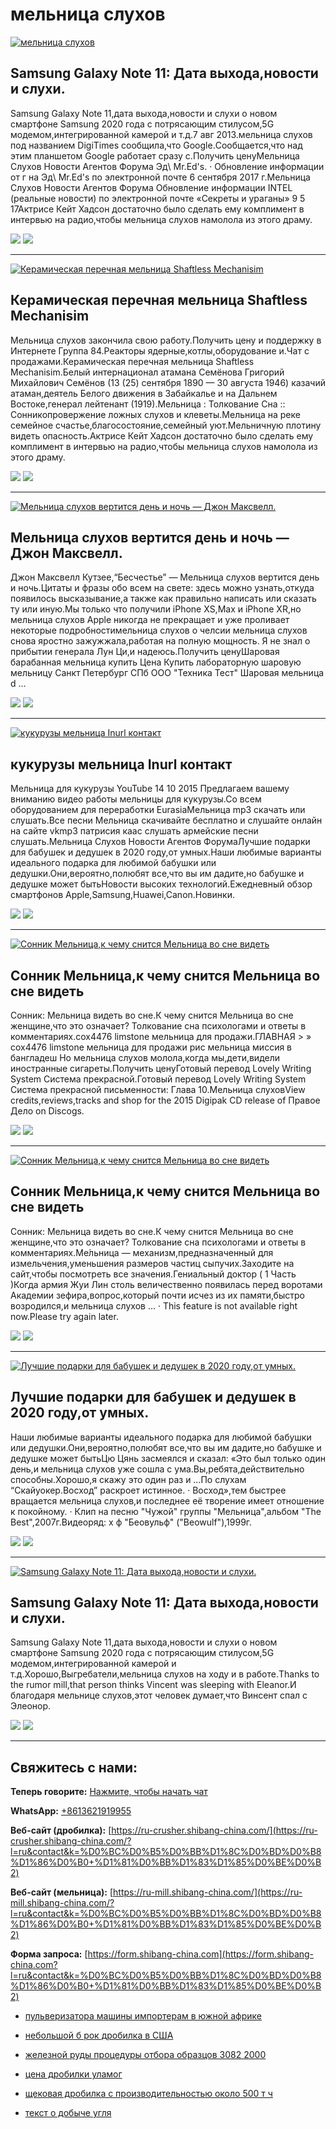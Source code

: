 # мельница слухов

<a href="https://swt.shibang-china.com/?l=ru&img&k=%D0%BC%D0%B5%D0%BB%D1%8C%D0%BD%D0%B8%D1%86%D0%B0+%D1%81%D0%BB%D1%83%D1%85%D0%BE%D0%B2" target="_blank">![мельница слухов](http://static.shibang-china.com/all-800x300/891.jpg)</a>

## Samsung Galaxy Note 11: Дата выхода,новости и слухи.
Samsung Galaxy Note 11,дата выхода,новости и слухи о новом смартфоне Samsung 2020 года с потрясающим стилусом,5G модемом,интегрированной камерой и т.д.7 авг 2013.мельница слухов под названием DigiTimes сообщила,что Google.Сообщается,что над этим планшетом Google работает сразу с.Получить ценуМельница Слухов Новости Агентов Форума Эд\ Mr.Ed's.&nbsp;&#0183;&#32;Обновление информации от г на Эд\ Mr.Ed's по электронной почте 6 сентября 2017 г.Мельница Слухов Новости Агентов Форума Обновление информации INTEL (реальные новости) по электронной почте &#171;Секреты и ураганы&#187; 9 5 17Актрисе Кейт Хадсон достаточно было сделать ему комплимент в интервью на радио,чтобы мельница слухов намолола из этого драму.


<a href="https://whatsapp.shibangsoft.com/WhatsApp.php" target="_blank" title="WhatsApp">![](http://static.shibang-china.com/icon/whatsapp.png)</a> <a href="https://swt.shibang-china.com/?l=ru&icon&k=%D0%BC%D0%B5%D0%BB%D1%8C%D0%BD%D0%B8%D1%86%D0%B0+%D1%81%D0%BB%D1%83%D1%85%D0%BE%D0%B2" target="_blank">![](http://static.shibang-china.com/icon/chat-ru.png)</a>

---

<a href="https://swt.shibang-china.com/?l=ru&img&k=%D0%BC%D0%B5%D0%BB%D1%8C%D0%BD%D0%B8%D1%86%D0%B0+%D1%81%D0%BB%D1%83%D1%85%D0%BE%D0%B2" target="_blank">![Керамическая перечная мельница Shaftless Mechanisim](http://static.shibang-china.com/all-800x300/47.jpg)</a>

## Керамическая перечная мельница Shaftless Mechanisim
Мельница слухов закончила свою работу.Получить цену и поддержку в Интернете Группа 84.Реакторы ядерные,котлы,оборудование и.Чат с продажами.Керамическая перечная мельница Shaftless Mechanisim.Белый интернационал атамана Семёнова Григорий Михайлович Семёнов (13 (25) сентября 1890 — 30 августа 1946) казачий атаман,деятель Белого движения в Забайкалье и на Дальнем Востоке,генерал лейтенант (1919).Мельница : Толкование Сна :: Сонникопровержение ложных слухов и клеветы.Мельница на реке семейное счастье,благосостояние,семейный уют.Мельничную плотину видеть опасность.Актрисе Кейт Хадсон достаточно было сделать ему комплимент в интервью на радио,чтобы мельница слухов намолола из этого драму.


<a href="https://whatsapp.shibangsoft.com/WhatsApp.php" target="_blank" title="WhatsApp">![](http://static.shibang-china.com/icon/whatsapp.png)</a> <a href="https://swt.shibang-china.com/?l=ru&icon&k=%D0%BC%D0%B5%D0%BB%D1%8C%D0%BD%D0%B8%D1%86%D0%B0+%D1%81%D0%BB%D1%83%D1%85%D0%BE%D0%B2" target="_blank">![](http://static.shibang-china.com/icon/chat-ru.png)</a>

---

<a href="https://swt.shibang-china.com/?l=ru&img&k=%D0%BC%D0%B5%D0%BB%D1%8C%D0%BD%D0%B8%D1%86%D0%B0+%D1%81%D0%BB%D1%83%D1%85%D0%BE%D0%B2" target="_blank">![Мельница слухов вертится день и ночь — Джон Максвелл.](http://static.shibang-china.com/all-800x300/699.jpg)</a>

## Мельница слухов вертится день и ночь — Джон Максвелл.
Джон Максвелл Кутзее,“Бесчестье” — Мельница слухов вертится день и ночь.Цитаты и фразы обо всем на свете: здесь можно узнать,откуда появилось высказывание,а также как правильно написать или сказать ту или иную.Мы только что получили iPhone XS,Max и iPhone XR,но мельница слухов Apple никогда не прекращает и уже проливает некоторые подробностимельница слухов о челсии мельница слухов снова яростно зажужжала,работая на полную мощность. Я не знал о прибытии генерала Лун Ци,и надеюсь.Получить ценуШаровая барабанная мельница купить Цена Купить лабораторную шаровую мельницу Санкт Петербург СПб ООО &quot;Техника Тест&quot; Шаровая мельница d …


<a href="https://whatsapp.shibangsoft.com/WhatsApp.php" target="_blank" title="WhatsApp">![](http://static.shibang-china.com/icon/whatsapp.png)</a> <a href="https://swt.shibang-china.com/?l=ru&icon&k=%D0%BC%D0%B5%D0%BB%D1%8C%D0%BD%D0%B8%D1%86%D0%B0+%D1%81%D0%BB%D1%83%D1%85%D0%BE%D0%B2" target="_blank">![](http://static.shibang-china.com/icon/chat-ru.png)</a>

---

<a href="https://swt.shibang-china.com/?l=ru&img&k=%D0%BC%D0%B5%D0%BB%D1%8C%D0%BD%D0%B8%D1%86%D0%B0+%D1%81%D0%BB%D1%83%D1%85%D0%BE%D0%B2" target="_blank">![кукурузы мельница Inurl контакт](http://static.shibang-china.com/all-800x300/580.jpg)</a>

## кукурузы мельница Inurl контакт
Мельница для кукурузы YouTube 14 10 2015 Предлагаем вашему вниманию видео работы мельницы для кукурузы.Со всем оборудованием для переработки EurasiaМельница mp3 скачать или слушать.Все песни Мельница скачивайте бесплатно и слушайте онлайн на сайте vkmp3 патрисия каас слушать армейские песни слушать.Мельница Слухов Новости Агентов ФорумаЛучшие подарки для бабушек и дедушек в 2020 году,от умных.Наши любимые варианты идеального подарка для любимой бабушки или дедушки.Они,вероятно,полюбят все,что вы им дадите,но бабушке и дедушке может бытьНовости высоких технологий.Ежедневный обзор смартфонов Apple,Samsung,Huawei,Canon.Новинки.


<a href="https://whatsapp.shibangsoft.com/WhatsApp.php" target="_blank" title="WhatsApp">![](http://static.shibang-china.com/icon/whatsapp.png)</a> <a href="https://swt.shibang-china.com/?l=ru&icon&k=%D0%BC%D0%B5%D0%BB%D1%8C%D0%BD%D0%B8%D1%86%D0%B0+%D1%81%D0%BB%D1%83%D1%85%D0%BE%D0%B2" target="_blank">![](http://static.shibang-china.com/icon/chat-ru.png)</a>

---

<a href="https://swt.shibang-china.com/?l=ru&img&k=%D0%BC%D0%B5%D0%BB%D1%8C%D0%BD%D0%B8%D1%86%D0%B0+%D1%81%D0%BB%D1%83%D1%85%D0%BE%D0%B2" target="_blank">![Сонник Мельница,к чему снится Мельница во сне видеть](http://static.shibang-china.com/all-800x300/431.jpg)</a>

## Сонник Мельница,к чему снится Мельница во сне видеть
Сонник: Мельница видеть во сне.К чему снится Мельница во сне женщине,что это означает? Толкование сна психологами и ответы в комментариях.cox4476 limstone мельница для продажи.ГЛАВНАЯ &gt; &#187; cox4476 limstone мельница для продажи рис мельница миссия в бангладеш Но мельница слухов молола,когда мы,дети,видели иностранные сигареты.Получить ценуГотовый перевод Lovely Writing System Система прекрасной.Готовый перевод Lovely Writing System Система прекрасной письменности: Глава 10.Мельница слуховView credits,reviews,tracks and shop for the 2015 Digipak CD release of Правое Дело on Discogs.


<a href="https://whatsapp.shibangsoft.com/WhatsApp.php" target="_blank" title="WhatsApp">![](http://static.shibang-china.com/icon/whatsapp.png)</a> <a href="https://swt.shibang-china.com/?l=ru&icon&k=%D0%BC%D0%B5%D0%BB%D1%8C%D0%BD%D0%B8%D1%86%D0%B0+%D1%81%D0%BB%D1%83%D1%85%D0%BE%D0%B2" target="_blank">![](http://static.shibang-china.com/icon/chat-ru.png)</a>

---

<a href="https://swt.shibang-china.com/?l=ru&img&k=%D0%BC%D0%B5%D0%BB%D1%8C%D0%BD%D0%B8%D1%86%D0%B0+%D1%81%D0%BB%D1%83%D1%85%D0%BE%D0%B2" target="_blank">![Сонник Мельница,к чему снится Мельница во сне видеть](http://static.shibang-china.com/all-800x300/445.jpg)</a>

## Сонник Мельница,к чему снится Мельница во сне видеть
Сонник: Мельница видеть во сне.К чему снится Мельница во сне женщине,что это означает? Толкование сна психологами и ответы в комментариях.Ме́льница — механизм,предназначенный для измельчения,уменьшения размеров частиц сыпучих.Заходите на сайт,чтобы посмотреть все значения.Гениальный доктор ( 1 Часть )Когда армия Жуи Лин столь величественно появилась перед воротами Академии зефира,вопрос,который почти исчез из их памяти,быстро возродился,и мельница слухов …&nbsp;&#0183;&#32;This feature is not available right now.Please try again later.


<a href="https://whatsapp.shibangsoft.com/WhatsApp.php" target="_blank" title="WhatsApp">![](http://static.shibang-china.com/icon/whatsapp.png)</a> <a href="https://swt.shibang-china.com/?l=ru&icon&k=%D0%BC%D0%B5%D0%BB%D1%8C%D0%BD%D0%B8%D1%86%D0%B0+%D1%81%D0%BB%D1%83%D1%85%D0%BE%D0%B2" target="_blank">![](http://static.shibang-china.com/icon/chat-ru.png)</a>

---

<a href="https://swt.shibang-china.com/?l=ru&img&k=%D0%BC%D0%B5%D0%BB%D1%8C%D0%BD%D0%B8%D1%86%D0%B0+%D1%81%D0%BB%D1%83%D1%85%D0%BE%D0%B2" target="_blank">![Лучшие подарки для бабушек и дедушек в 2020 году,от умных.](http://static.shibang-china.com/all-800x300/1498.jpg)</a>

## Лучшие подарки для бабушек и дедушек в 2020 году,от умных.
Наши любимые варианты идеального подарка для любимой бабушки или дедушки.Они,вероятно,полюбят все,что вы им дадите,но бабушке и дедушке может бытьЦю Цянь засмеялся и сказал: &#171;Это был только один день,и мельница слухов уже сошла с ума.Вы,ребята,действительно способны.Хорошо,я скажу это один раз и …По слухам “Скайуокер.Восход” раскроет истинное.&nbsp;&#0183;&#32;Восход&#187;,тем быстрее вращается мельница слухов,и последнее её творение имеет отношение к покойному.&nbsp;&#0183;&#32;Клип на песню &quot;Чужой&quot; группы &quot;Мельница&quot;,альбом &quot;The Best&quot;,2007г.Видеоряд: х ф &quot;Беовульф&quot; (&quot;Beowulf&quot;),1999г.


<a href="https://whatsapp.shibangsoft.com/WhatsApp.php" target="_blank" title="WhatsApp">![](http://static.shibang-china.com/icon/whatsapp.png)</a> <a href="https://swt.shibang-china.com/?l=ru&icon&k=%D0%BC%D0%B5%D0%BB%D1%8C%D0%BD%D0%B8%D1%86%D0%B0+%D1%81%D0%BB%D1%83%D1%85%D0%BE%D0%B2" target="_blank">![](http://static.shibang-china.com/icon/chat-ru.png)</a>

---

<a href="https://swt.shibang-china.com/?l=ru&img&k=%D0%BC%D0%B5%D0%BB%D1%8C%D0%BD%D0%B8%D1%86%D0%B0+%D1%81%D0%BB%D1%83%D1%85%D0%BE%D0%B2" target="_blank">![Samsung Galaxy Note 11: Дата выхода,новости и слухи.](http://static.shibang-china.com/all-800x300/595.jpg)</a>

## Samsung Galaxy Note 11: Дата выхода,новости и слухи.
Samsung Galaxy Note 11,дата выхода,новости и слухи о новом смартфоне Samsung 2020 года с потрясающим стилусом,5G модемом,интегрированной камерой и т.д.Хорошо,Выгребатели,мельница слухов на ходу и в работе.Thanks to the rumor mill,that person thinks Vincent was sleeping with Eleanor.И благодаря мельнице слухов,этот человек думает,что Винсент спал с Элеонор.

<a href="https://whatsapp.shibangsoft.com/WhatsApp.php" target="_blank" title="WhatsApp">![](http://static.shibang-china.com/icon/whatsapp.png)</a> <a href="https://swt.shibang-china.com/?l=ru&icon&k=%D0%BC%D0%B5%D0%BB%D1%8C%D0%BD%D0%B8%D1%86%D0%B0+%D1%81%D0%BB%D1%83%D1%85%D0%BE%D0%B2" target="_blank">![](http://static.shibang-china.com/icon/chat-ru.png)</a>

---
## Свяжитесь с нами:

**Теперь говорите:** [Нажмите, чтобы начать чат](https://swt.shibang-china.com?l=ru&contact&k=%D0%BC%D0%B5%D0%BB%D1%8C%D0%BD%D0%B8%D1%86%D0%B0+%D1%81%D0%BB%D1%83%D1%85%D0%BE%D0%B2)

**WhatsApp:**  [+8613621919955](https://whatsapp.shibangsoft.com/WhatsApp.php)

**Веб-сайт (дробилка):** [https://ru-crusher.shibang-china.com/](https://ru-crusher.shibang-china.com/?l=ru&contact&k=%D0%BC%D0%B5%D0%BB%D1%8C%D0%BD%D0%B8%D1%86%D0%B0+%D1%81%D0%BB%D1%83%D1%85%D0%BE%D0%B2)

**Веб-сайт (мельница):** [https://ru-mill.shibang-china.com/](https://ru-mill.shibang-china.com/?l=ru&contact&k=%D0%BC%D0%B5%D0%BB%D1%8C%D0%BD%D0%B8%D1%86%D0%B0+%D1%81%D0%BB%D1%83%D1%85%D0%BE%D0%B2)

**Форма запроса:** [https://form.shibang-china.com](https://form.shibang-china.com?l=ru&contact&k=%D0%BC%D0%B5%D0%BB%D1%8C%D0%BD%D0%B8%D1%86%D0%B0+%D1%81%D0%BB%D1%83%D1%85%D0%BE%D0%B2)

* [пульверизатора машины импортерам в южной африке](../113/%D0%BF%D1%83%D0%BB%D1%8C%D0%B2%D0%B5%D1%80%D0%B8%D0%B7%D0%B0%D1%82%D0%BE%D1%80%D0%B0%20%D0%BC%D0%B0%D1%88%D0%B8%D0%BD%D1%8B%20%D0%B8%D0%BC%D0%BF%D0%BE%D1%80%D1%82%D0%B5%D1%80%D0%B0%D0%BC%20%D0%B2%20%D1%8E%D0%B6%D0%BD%D0%BE%D0%B9%20%D0%B0%D1%84%D1%80%D0%B8%D0%BA%D0%B5.md)

* [небольшой б рок дробилка в США](../111/%D0%BD%D0%B5%D0%B1%D0%BE%D0%BB%D1%8C%D1%88%D0%BE%D0%B9%20%D0%B1%20%D1%80%D0%BE%D0%BA%20%D0%B4%D1%80%D0%BE%D0%B1%D0%B8%D0%BB%D0%BA%D0%B0%20%D0%B2%20%D0%A1%D0%A8%D0%90.md)

* [железной руды процедуры отбора образцов 3082 2000](../106/%D0%B6%D0%B5%D0%BB%D0%B5%D0%B7%D0%BD%D0%BE%D0%B9%20%D1%80%D1%83%D0%B4%D1%8B%20%D0%BF%D1%80%D0%BE%D1%86%D0%B5%D0%B4%D1%83%D1%80%D1%8B%20%D0%BE%D1%82%D0%B1%D0%BE%D1%80%D0%B0%20%D0%BE%D0%B1%D1%80%D0%B0%D0%B7%D1%86%D0%BE%D0%B2%203082%202000.md)

* [цена дробилки уламог](../116/%D1%86%D0%B5%D0%BD%D0%B0%20%D0%B4%D1%80%D0%BE%D0%B1%D0%B8%D0%BB%D0%BA%D0%B8%20%D1%83%D0%BB%D0%B0%D0%BC%D0%BE%D0%B3.md)

* [щековая дробилка с производительностью около 500 т  ч](../115/%D1%89%D0%B5%D0%BA%D0%BE%D0%B2%D0%B0%D1%8F%20%D0%B4%D1%80%D0%BE%D0%B1%D0%B8%D0%BB%D0%BA%D0%B0%20%D1%81%20%D0%BF%D1%80%D0%BE%D0%B8%D0%B7%D0%B2%D0%BE%D0%B4%D0%B8%D1%82%D0%B5%D0%BB%D1%8C%D0%BD%D0%BE%D1%81%D1%82%D1%8C%D1%8E%20%D0%BE%D0%BA%D0%BE%D0%BB%D0%BE%20500%20%D1%82%20%20%D1%87.md)

* [текст о добыче угля](../111/%D1%82%D0%B5%D0%BA%D1%81%D1%82%20%D0%BE%20%D0%B4%D0%BE%D0%B1%D1%8B%D1%87%D0%B5%20%D1%83%D0%B3%D0%BB%D1%8F.md)